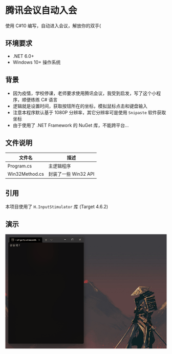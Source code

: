 # 腾讯会议自动入会
使用 C#10 编写，自动进入会议，解放你的双手(

## 环境要求
- .NET 6.0+
- Windows 10+ 操作系统

## 背景

- 因为疫情，学校停课，老师要求使用腾讯会议，我受到启发，写了这个小程序，顺便练练 C# 语言
- 逻辑就是设置时间，获取按钮所在的坐标，模拟鼠标点击和键盘输入
- 注意本程序默认基于 1080P 分辨率，其它分辨率可是使用 `Snipaste` 软件获取坐标
- 由于使用了 .NET Framework 的 NuGet 库，不能跨平台...

## 文件说明
| 文件名            | 描述                |
| -----------      | -----------        |
| Program.cs       | 主逻辑程序           |
| Win32Method.cs   | 封装了一些 Win32 API |

## 引用

本项目使用了 `H.InputStimulator` 库 (Target 4.6.2)

## 演示
![演示](./showcase.gif)
